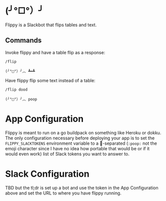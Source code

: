 # (╯°□°）╯
Flippy is a Slackbot that flips tables and text.

## Commands
Invoke flippy and have a table flip as a response:

`/flip`

`(╯°□°）╯︵ ┻━┻`

Have flippy flip some text instead of a table:

`/flip dood`

`(╯°□°）╯︵ poop`

# App Configuration
Flippy is meant to run on a go buildpack on something like Heroku or dokku. The only configuration necessary before deploying your app is to set the `FLIPPY_SLACKTOKENS` environment variable to a :poop:-separated (`:poop:` not the emoji character since I have no idea how portable that would be or if it would even work) list of Slack tokens you want to answer to.

# Slack Configuration
TBD but the tl;dr is set up a bot and use the token in the App Configuration above and set the URL to where you have flippy running.
